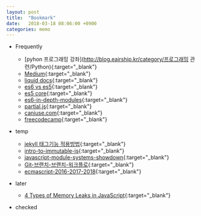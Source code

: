 ```yaml
---
layout: post
title:  "Bookmark"
date:   2018-03-18 08:06:00 +0900
categories: memo
---
```


* Frequently
  * [pyhon 프로그래밍 강좌](http://blog.eairship.kr/category/프로그래밍 관련/Python){:target="_blank"}
  * [Medium](https://medium.com/topic/programming){:target="_blank"}
  * [liquid docs](https://shopify.github.io/liquid/basics/introduction){:target="_blank"}
  * [es6 vs es5](http://es6-features.org){:target="_blank"}
  * [es5 core](http://tech.inswave.com/2018/03/17/ES5){:target="_blank"}
  * [es6-in-depth-modules](http://hacks.mozilla.or.kr/2016/05/es6-in-depth-modules/){:target="_blank"}
  * [partial.js](https://marpple.github.io/partial.js/){:target="_blank"}
  * [caniuse.com](https://caniuse.com){:target="_blank"}
  * [freecodecamp](https://medium.freecodecamp.org/tagged/web-development){:target="_blank"}

* temp
  * [jekyll 태그기능 적용방법](http://tech.kakao.com/2016/07/07/tech-blog-story){:target="_blank"}
  * [intro-to-immutable-js](https://auth0.com/blog/intro-to-immutable-js){:target="_blank"}
  * [javascript-module-systems-showdown](https://auth0.com/blog/javascript-module-systems-showdown){:target="_blank"}
  * [Git-브랜치-브랜치-워크플로](https://git-scm.com/book/ko/v2/Git-브랜치-브랜치-워크플로){:target="_blank"}
  * [ecmascript-2016-2017-2018](https://medium.freecodecamp.org/here-are-examples-of-everything-new-in-ecmascript-2016-2017-and-2018-d52fa3b5a70e){:target="_blank"}

* later
  * [4 Types of Memory Leaks in JavaScript](https://auth0.com/blog/four-types-of-leaks-in-your-javascript-code-and-how-to-get-rid-of-them/){:target="_blank"}

* checked
